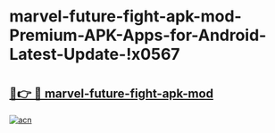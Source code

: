 # marvel-future-fight-apk-mod-Premium-APK-Apps-for-Android-Latest-Update-!x0567

# <h2><a href="https://dp3zof.esa.edu.pl?title=marvel-future-fight-apk-mod&ref=x0567">🔗👉 🔴 marvel-future-fight-apk-mod</a></h2>

[![acn](https://github.com/user-attachments/assets/0f9c940e-d8b0-45ae-aac7-cd30a18b3e1c)](https://dp3zof.esa.edu.pl?title=marvel-future-fight-apk-mod&ref=x0567)

